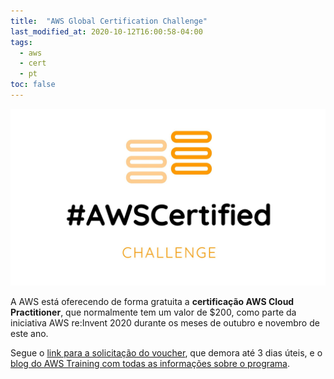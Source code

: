 ```yaml
---
title:  "AWS Global Certification Challenge"
last_modified_at: 2020-10-12T16:00:58-04:00
tags:
  - aws
  - cert
  - pt
toc: false
---
```


[![](/assets/images/posts/2020-10-12-aws-cert-challenge.jpg)](https://aws.amazon.com/blogs/training-and-certification/coming-to-twitch-aws-power-hour-cloud-practitioner/)

A AWS está oferecendo de forma gratuita a **certificação AWS Cloud Practitioner**, que normalmente tem um valor de $200, como parte da iniciativa AWS re:Invent 2020 durante os meses de outubro e novembro de este ano.

Segue o [link para a solicitação do voucher](https://pages.awscloud.com/AWS_Global_Certification_Challenge_Practice_Exam_Voucher.html), que demora até 3 dias úteis, e o [blog do AWS Training com todas as informações sobre o programa](https://aws.amazon.com/blogs/training-and-certification/coming-to-twitch-aws-power-hour-cloud-practitioner/).



